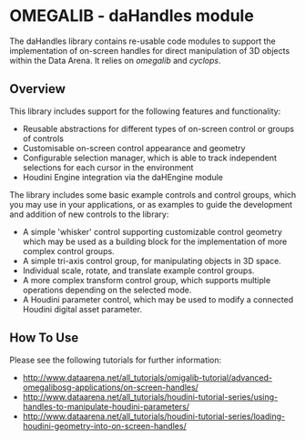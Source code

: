 # OMEGALIB - daHandles module 

The daHandles library contains re-usable code modules to support the implementation of on-screen handles for direct manipulation of 3D objects within the Data Arena. It relies on *omegalib* and *cyclops*.

## Overview

This library includes support for the following features and functionality:

 - Reusable abstractions for different types of on-screen control or groups of controls
 - Customisable on-screen control appearance and geometry
 - Configurable selection manager, which is able to track independent selections for each cursor in the environment
 - Houdini Engine integration via the daHEngine module

The library includes some basic example controls and control groups, which you may use in your applications, or as examples to guide the development and addition of new controls to the library:

 - A simple 'whisker' control supporting customizable control geometry which may be used as a building block for the implementation of more complex control groups.
 - A simple tri-axis control group, for manipulating objects in 3D space.
 - Individual scale, rotate, and translate example control groups.
 - A more complex transform control group, which supports multiple operations depending on the selected mode.
 - A Houdini parameter control, which may be used to modify a connected Houdini digital asset parameter.

## How To Use

Please see the following tutorials for further information:

- http://www.dataarena.net/all_tutorials/omigalib-tutorial/advanced-omegalibosg-applications/on-screen-handles/
- http://www.dataarena.net/all_tutorials/houdini-tutorial-series/using-handles-to-manipulate-houdini-parameters/
- http://www.dataarena.net/all_tutorials/houdini-tutorial-series/loading-houdini-geometry-into-on-screen-handles/
